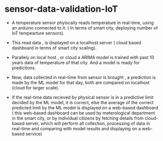 # sensor-data-validation-IoT

- A temperature sensor phyiscally reads temperature in real-time, using an arduino connected to it. ( In terms of smart city, deploying number of IoT tempearture sensors).

- This read data , is displayed on a localhost server ( cloud based dashboard in terms of smart city scaling).

- Parallely on local host , or cloud a ARIMA model is trained with past 10 years data of temperature of that city. And a model is ready for predictions.

- Now, data collected in real-time from sensor is brought , a prediction is made by the ML model for that day, both are compared on localhost (cloud for larger scale).

- If the real-time data recieved by physical sensor is in a predictive limit decided by the ML model, it is correct, else the average of the correct predicted limit by the ML model is displayed on a web-based dashboard ( this web-based dashboard can be used by meterological department in the smart city, or by individual citizens by fetching details from cloud-based server, which will perform all collection, processing of data in real-time and comparing with model results and displaying on a web-based service)
